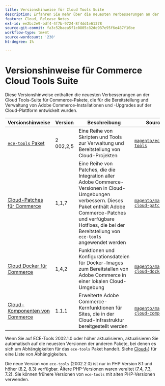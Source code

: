 ```yaml
---
title: Versionshinweise für Cloud Tools Suite
description: Erfahren Sie mehr über die neuesten Verbesserungen an der Cloud Tools-Suite für Adobe Commerce.
feature: Cloud, Release Notes
exl-id: ee2bc2e9-bdf4-4f7b-9724-8f4dd1e61378
source-git-commit: fa3c52baea5f1c0805c82de937e95f6e487f16be
workflow-type: tm+mt
source-wordcount: '230'
ht-degree: 1%

---
```


# Versionshinweise für Commerce Cloud Tools Suite

Diese Versionshinweise enthalten die neuesten Verbesserungen an der Cloud Tools-Suite für Commerce-Pakete, die für die Bereitstellung und Verwaltung von Adobe Commerce-Installationen und -Upgrades auf der Cloud-Plattform entwickelt wurden.

| Versionshinweise | Version | Beschreibung | Source |
| ----------------- |----------| ---------------------------------------- | --------------------------- |
| [`ece-tools` Paket](ece-tools-package.md) | 2 002,2,5 | Eine Reihe von Skripten und Tools zur Verwaltung und Bereitstellung von Cloud-Projekten | [`magento/ece-tools`](https://github.com/magento/ece-tools/tree/2002.2.4) |
| [Cloud-Patches für Commerce](cloud-patches.md) | 1,1,7 | Eine Reihe von Patches, die die Integration aller Adobe Commerce-Versionen in Cloud-Umgebungen verbessern. Dieses Paket enthält Adobe Commerce-Patches und verfügbare Hotfixes, die bei der Bereitstellung von `ece-tools` angewendet werden | [`magento/magento-cloud-patches`](https://github.com/magento/magento-cloud-patches/tree/1.1.6) |
| [Cloud Docker für Commerce](cloud-docker.md) | 1,4,2 | Funktionen und Konfigurationsdateien für Docker-Images zum Bereitstellen von Adobe Commerce in einer lokalen Cloud-Umgebung | [`magento/magento-cloud-docker`](https://github.com/magento/magento-cloud-docker/tree/1.4.1) |
| [Cloud-Komponenten von Commerce](cloud-components.md) | 1.1.1 | Erweiterte Adobe Commerce-Kernfunktionen für Sites, die in der Cloud-Infrastruktur bereitgestellt werden | [`magento/magento-cloud-components`](https://github.com/magento/magento-cloud-components/tree/1.1.1) |

Wenn Sie auf ECE-Tools 2002.1.0 oder höher aktualisieren, aktualisieren Sie automatisch auf die neuesten Versionen der anderen Pakete, bei denen es sich um Abhängigkeiten für das `ece-tools` Paket handelt. Siehe [Cloud-](../development/overview.md#cloud-metapackage)) für eine Liste von Abhängigkeiten.

Die neue Version von `ece-tools` (2002.2.0) ist nur in PHP Version 8.1 und höher (8.2, 8.3) verfügbar. Ältere PHP-Versionen waren veraltet (7.4, 7.3, 7.2). Sie können frühere Versionen von `ece-tools` mit alten PHP-Versionen verwenden.
